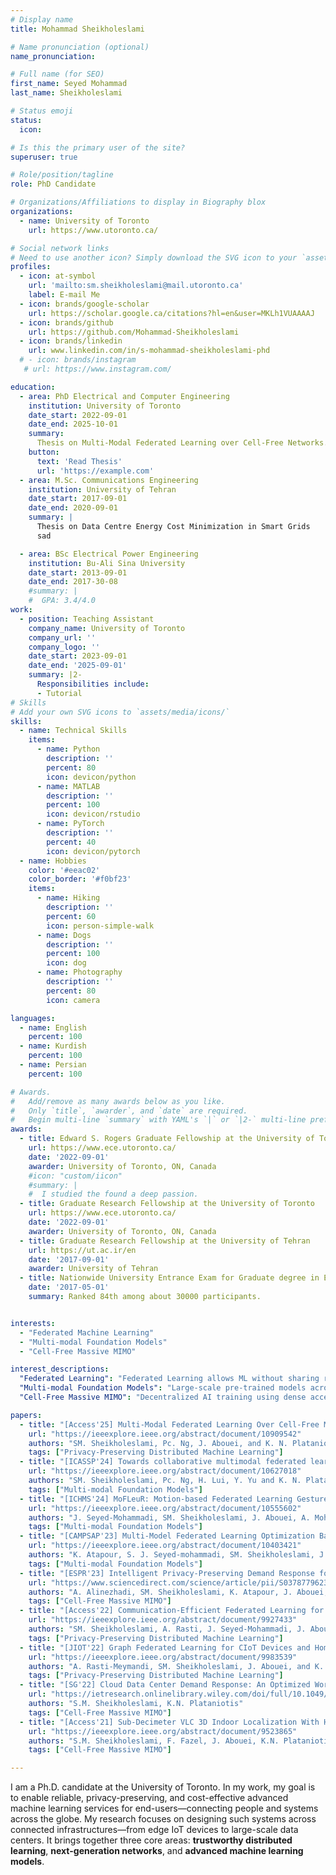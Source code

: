 ```yaml
---
# Display name
title: Mohammad Sheikholeslami

# Name pronunciation (optional)
name_pronunciation: 

# Full name (for SEO)
first_name: Seyed Mohammad
last_name: Sheikholeslami

# Status emoji
status:
  icon: 

# Is this the primary user of the site?
superuser: true

# Role/position/tagline
role: PhD Candidate

# Organizations/Affiliations to display in Biography blox
organizations:
  - name: University of Toronto
    url: https://www.utoronto.ca/

# Social network links
# Need to use another icon? Simply download the SVG icon to your `assets/media/icons/` folder.
profiles:
  - icon: at-symbol
    url: 'mailto:sm.sheikholeslami@mail.utoronto.ca'
    label: E-mail Me
  - icon: brands/google-scholar
    url: https://scholar.google.ca/citations?hl=en&user=MKLh1VUAAAAJ
  - icon: brands/github
    url: https://github.com/Mohammad-Sheikholeslami
  - icon: brands/linkedin
    url: www.linkedin.com/in/s-mohammad-sheikholeslami-phd
  # - icon: brands/instagram
   # url: https://www.instagram.com/

education:
  - area: PhD Electrical and Computer Engineering
    institution: University of Toronto
    date_start: 2022-09-01
    date_end: 2025-10-01
    summary: 
      Thesis on Multi-Modal Federated Learning over Cell-Free Networks. Supervised by [Prof Konstantinos N. Plataniotis](https://www.ece.utoronto.ca/people/plataniotis-k-n/). Published 5 papers including 3 journals and 2 conference papers.
    button:
      text: 'Read Thesis'
      url: 'https://example.com'
  - area: M.Sc. Communications Engineering
    institution: University of Tehran
    date_start: 2017-09-01
    date_end: 2020-09-01
    summary: |
      Thesis on Data Centre Energy Cost Minimization in Smart Grids
      sad

  - area: BSc Electrical Power Engineering
    institution: Bu-Ali Sina University
    date_start: 2013-09-01
    date_end: 2017-30-08
    #summary: |
    #  GPA: 3.4/4.0
work:
  - position: Teaching Assistant
    company_name: University of Toronto
    company_url: ''
    company_logo: ''
    date_start: 2023-09-01
    date_end: '2025-09-01'
    summary: |2-
      Responsibilities include:
      - Tutorial
# Skills
# Add your own SVG icons to `assets/media/icons/`
skills:
  - name: Technical Skills
    items:
      - name: Python
        description: ''
        percent: 80
        icon: devicon/python
      - name: MATLAB
        description: ''
        percent: 100
        icon: devicon/rstudio
      - name: PyTorch
        description: ''
        percent: 40
        icon: devicon/pytorch
  - name: Hobbies
    color: '#eeac02'
    color_border: '#f0bf23'
    items:
      - name: Hiking
        description: ''
        percent: 60
        icon: person-simple-walk
      - name: Dogs
        description: ''
        percent: 100
        icon: dog
      - name: Photography
        description: ''
        percent: 80
        icon: camera

languages:
  - name: English
    percent: 100
  - name: Kurdish
    percent: 100
  - name: Persian
    percent: 100

# Awards.
#   Add/remove as many awards below as you like.
#   Only `title`, `awarder`, and `date` are required.
#   Begin multi-line `summary` with YAML's `|` or `|2-` multi-line prefix and indent 2 spaces below.
awards:
  - title: Edward S. Rogers Graduate Fellowship at the University of Toronto
    url: https://www.ece.utoronto.ca/
    date: '2022-09-01'
    awarder: University of Toronto, ON, Canada
    #icon: "custom/iicon"
    #summary: |
    #  I studied the found a deep passion.
  - title: Graduate Research Fellowship at the University of Toronto
    url: https://www.ece.utoronto.ca/
    date: '2022-09-01'
    awarder: University of Toronto, ON, Canada
  - title: Graduate Research Fellowship at the University of Tehran
    url: https://ut.ac.ir/en
    date: '2017-09-01'
    awarder: University of Tehran
  - title: Nationwide University Entrance Exam for Graduate degree in Electrical Engineering
    date: '2017-05-01'
    summary: Ranked 84th among about 30000 participants.


interests:
  - "Federated Machine Learning"
  - "Multi-modal Foundation Models"
  - "Cell-Free Massive MIMO"

interest_descriptions:
  "Federated Learning": "Federated Learning allows ML without sharing raw data."
  "Multi-modal Foundation Models": "Large-scale pre-trained models across vision, text, and sensors."
  "Cell-Free Massive MIMO": "Decentralized AI training using dense access points in 6G networks."

papers:
  - title: "[Access'25] Multi-Modal Federated Learning Over Cell-Free Massive MIMO Systems for Activity Recognition"
    url: "https://ieeexplore.ieee.org/abstract/document/10909542"
    authors: "SM. Sheikholeslami, Pc. Ng, J. Abouei, and K. N. Plataniotis"
    tags: ["Privacy-Preserving Distributed Machine Learning"]
  - title: "[ICASSP'24] Towards collaborative multimodal federated learning for human activity recognition in smart workplace environments"
    url: "https://ieeexplore.ieee.org/abstract/document/10627018"
    authors: "SM. Sheikholeslami, Pc. Ng, H. Lui, Y. Yu and K. N. Plataniotis"
    tags: ["Multi-modal Foundation Models"]
  - title: "[ICHMS'24] MoFLeuR: Motion-based Federated Learning Gesture Recognition"
    url: "https://ieeexplore.ieee.org/abstract/document/10555602"
    authors: "J. Seyed-Mohammadi, SM. Sheikholeslami, J. Abouei, A. Mohammadi, K. N. Plataniotis"
    tags: ["Multi-modal Foundation Models"]
  - title: "[CAMPSAP'23] Multi-Model Federated Learning Optimization Based on Multi-Agent Reinforcement Learning"
    url: "https://ieeexplore.ieee.org/abstract/document/10403421"
    authors: "K. Atapour, S. J. Seyed-mohammadi, SM. Sheikholeslami, J. Abouei, A. Mohammadi, K. N. Plataniotis"
    tags: ["Multi-modal Foundation Models"]
  - title: "[ESPR'23] Intelligent Privacy-Preserving Demand Response for Green Data Centers"
    url: "https://www.sciencedirect.com/science/article/pii/S0378779623002833"
    authors: "A. Alinezhadi, SM. Sheikholeslami, K. Atapour, J. Abouei, and K. Plataniotis"
    tags: ["Cell-Free Massive MIMO"]
  - title: "[Access'22] Communication-Efficient Federated Learning for Hybrid VLC/RF Indoor Systems"
    url: "https://ieeexplore.ieee.org/abstract/document/9927433"
    authors: "SM. Sheikholeslami, A. Rasti, J. Seyed-Mohammadi, J. Abouei, and K. N. Plataniotis "
    tags: ["Privacy-Preserving Distributed Machine Learning"]
  - title: "[JIOT'22] Graph Federated Learning for CIoT Devices and Home Applications"
    url: "https://ieeexplore.ieee.org/abstract/document/9983539"
    authors: "A. Rasti-Meymandi, SM. Sheikholeslami, J. Abouei, and K. N. Plataniotis"
    tags: ["Privacy-Preserving Distributed Machine Learning"]
  - title: "[SG'22] Cloud Data Center Demand Response: An Optimized Workload Management Approach"
    url: "https://ietresearch.onlinelibrary.wiley.com/doi/full/10.1049/stg2.12082"
    authors: "S.M. Sheikholeslami, K.N. Plataniotis"
    tags: ["Cell-Free Massive MIMO"]
  - title: "[Access'21] Sub-Decimeter VLC 3D Indoor Localization With Handover Probability Analysis"
    url: "https://ieeexplore.ieee.org/abstract/document/9523865"
    authors: "S.M. Sheikholeslami, F. Fazel, J. Abouei, K.N. Plataniotis"
    tags: ["Cell-Free Massive MIMO"]

---
```




I am a Ph.D. candidate at the University of Toronto. In my work, my goal is to enable reliable, privacy-preserving, and cost-effective advanced machine learning services for end-users—connecting people and systems across the globe. My research focuses on designing such systems across connected infrastructures—from edge IoT devices to large-scale data centers. It brings together three core areas: **trustworthy distributed learning**, **next-generation networks**, and **advanced machine learning models**.


